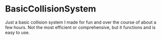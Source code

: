 # BasicCollisionSystem
Just a basic collision system I made for fun and over the course of about a few hours. Not the most efficient or comprehensive, but it functions and is easy to use.
